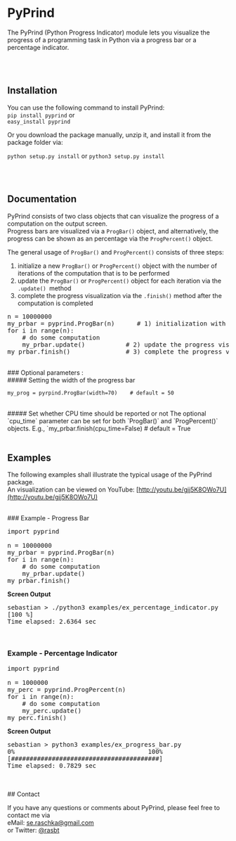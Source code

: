 # PyPrind
The PyPrind (Python Progress Indicator) module lets you visualize the progress of a programming task in Python via a progress bar or a percentage indicator.


<br>
<br>


## Installation
You can use the following command to install PyPrind:  
`pip install pyprind` or  
`easy_install pyprind`


Or you download the package manually, unzip it, and install it from the package folder via:

`python setup.py install`
or
`python3 setup.py install`

<br>
<br>

## Documentation

PyPrind consists of two class objects that can visualize the progress of a computation on the output screen.  
Progress bars are visualized via  a `ProgBar()` object, and alternatively, the progress can be shown as an percentage via the `ProgPercent()` object.  

The general usage of `ProgBar()` and `ProgPercent()` consists of three steps:

1) initialize a new `ProgBar()` or `ProgPercent()` object with the number of iterations of the computation that is to be performed  
2) update the `ProgBar()` or `ProgPercent()`  object for each iteration via the `.update() `method  
3) complete the progress visualization via the `.finish()` method after the computation is completed  

<pre>
n = 10000000
my_prbar = pyprind.ProgBar(n)      # 1) initialization with number of iterations
for i in range(n):	
    # do some computation
    my_prbar.update()           # 2) update the progress visualization
my_prbar.finish()               # 3) complete the progress visualization
</pre>

<br>
### Optional parameters :
<br>
##### Setting the width of the progress bar

`my_prog = pyrpind.ProgBar(width=70)	# default = 50`

<br>
##### Set whether CPU time should be reported or not 
The optional `cpu_time` parameter can be set for both `ProgBar()` and `ProgPercent()` objects.  
E.g.,   
`my_prbar.finish(cpu_time=False) # default = True

<br>
<br>

## Examples

The following examples shall illustrate the typical usage of the PyPrind package.  
An visualization can be viewed on YouTube: [http://youtu.be/gjj5K8OWo7U](http://youtu.be/gjj5K8OWo7U)

<br>
### Example - Progress Bar

<pre>import pyprind

n = 10000000
my_prbar = pyprind.ProgBar(n)
for i in range(n):
    # do some computation
    my_prbar.update()
my_prbar.finish() </pre>

**Screen Output**  

<pre>sebastian > ./python3 examples/ex_percentage_indicator.py 
[100 %]
Time elapsed: 2.6364 sec
</pre>

<br>

### Example - Percentage Indicator  
<pre>import pyprind

n = 1000000
my_perc = pyprind.ProgPercent(n)
for i in range(n):
    # do some computation
    my_perc.update()
my_perc.finish() </pre>

**Screen Output**  

<pre>sebastian > python3 examples/ex_progress_bar.py 
0%                                    100%
[########################################]
Time elapsed: 0.7829 sec
</pre>
 
<br>
<br>
## Contact

If you have any questions or comments about PyPrind, please feel free to contact me via  
eMail: [se.raschka@gmail.com](mailto:se.raschka@gmail.com)  
or Twitter: [@rasbt](https://twitter.com/rasbt)
